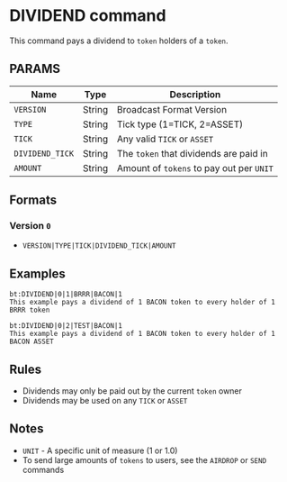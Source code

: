 # DIVIDEND command
This command pays a dividend to `token` holders of a `token`.

## PARAMS
| Name            | Type   | Description                              |
| --------------- | ------ | ---------------------------------------- |
| `VERSION`       | String | Broadcast Format Version                 |
| `TYPE`          | String | Tick type (1=TICK, 2=ASSET)              |
| `TICK`          | String | Any valid `TICK` or `ASSET`              |
| `DIVIDEND_TICK` | String | The `token` that dividends are paid in   |
| `AMOUNT`        | String | Amount of `tokens` to pay out per `UNIT` |

## Formats

### Version `0`
- `VERSION|TYPE|TICK|DIVIDEND_TICK|AMOUNT`

## Examples
```
bt:DIVIDEND|0|1|BRRR|BACON|1
This example pays a dividend of 1 BACON token to every holder of 1 BRRR token
```

```
bt:DIVIDEND|0|2|TEST|BACON|1
This example pays a dividend of 1 BACON token to every holder of 1 BACON ASSET
```

## Rules
- Dividends may only be paid out by the current `token` owner
- Dividends may be used on any `TICK` or `ASSET`

## Notes
- `UNIT` - A specific unit of measure (1 or 1.0)
- To send large amounts of `tokens` to users, see the `AIRDROP` or `SEND` commands